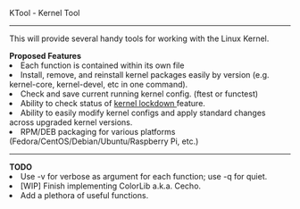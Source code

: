 KTool - Kernel Tool
<hr>
This will provide several handy tools for working with the Linux Kernel.
<p>
<div id="Proposed-Features">
  <b>Proposed Features</b>
    <li> Each function is contained within its own file </li>
    <li> Install, remove, and reinstall kernel packages easily by version (e.g. kernel-core, kernel-devel, etc in one command). </li> 
    <li> Check and save current running kernel config. (ftest or functest) </li> 
    <li> Ability to check status of <a href="https://man7.org/linux/man-pages/man7/kernel_lockdown.7.html"> kernel lockdown </a> feature.  </li>
    <li> Ability to easily modify kernel configs and apply standard changes across upgraded kernel versions. </li>
    <li> RPM/DEB packaging for various platforms (Fedora/CentOS/Debian/Ubuntu/Raspberry Pi, etc.) </li>
</div>
<hr>
<div id="TODO">
  <b>TODO</b>
    <li> Use -v for verbose as argument for each function; use -q for quiet. </li>
    <li> [WIP] Finish implementing ColorLib a.k.a. Cecho. </li>
    <li> Add a plethora of useful functions. </li>
</div>
